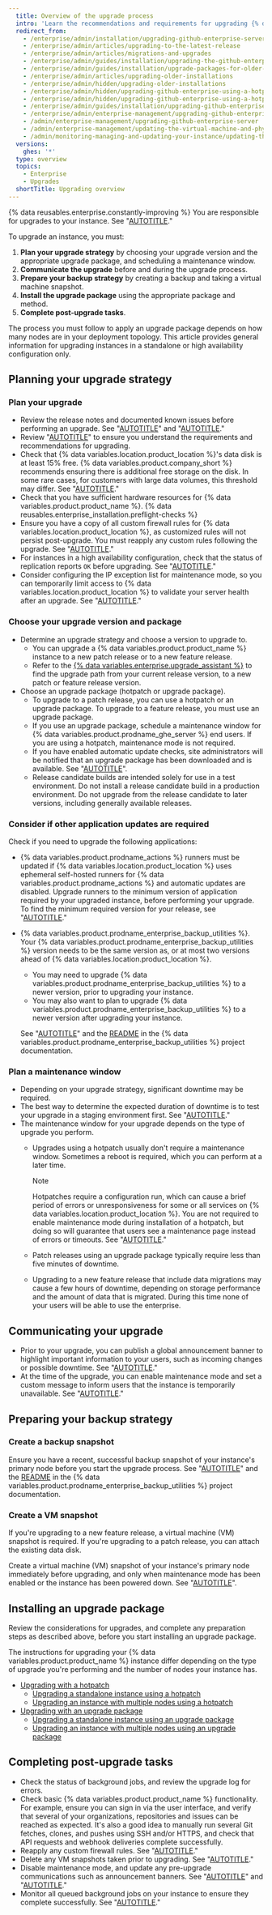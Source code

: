 ```yaml
---
  title: Overview of the upgrade process
  intro: 'Learn the recommendations and requirements for upgrading {% data variables.product.product_name %}, so you can plan and test your upgrade strategy.'
  redirect_from:
    - /enterprise/admin/installation/upgrading-github-enterprise-server
    - /enterprise/admin/articles/upgrading-to-the-latest-release
    - /enterprise/admin/articles/migrations-and-upgrades
    - /enterprise/admin/guides/installation/upgrading-the-github-enterprise-virtual-machine
    - /enterprise/admin/guides/installation/upgrade-packages-for-older-releases
    - /enterprise/admin/articles/upgrading-older-installations
    - /enterprise/admin/hidden/upgrading-older-installations
    - /enterprise/admin/hidden/upgrading-github-enterprise-using-a-hotpatch-early-access-program
    - /enterprise/admin/hidden/upgrading-github-enterprise-using-a-hotpatch
    - /enterprise/admin/guides/installation/upgrading-github-enterprise
    - /enterprise/admin/enterprise-management/upgrading-github-enterprise-server
    - /admin/enterprise-management/upgrading-github-enterprise-server
    - /admin/enterprise-management/updating-the-virtual-machine-and-physical-resources/upgrading-github-enterprise-server
    - /admin/monitoring-managing-and-updating-your-instance/updating-the-virtual-machine-and-physical-resources/upgrading-github-enterprise-server
  versions:
    ghes: '*'
  type: overview
  topics:
    - Enterprise
    - Upgrades
  shortTitle: Upgrading overview
---
```


{% data reusables.enterprise.constantly-improving %} You are responsible for upgrades to your instance. See "[AUTOTITLE](/admin/overview/about-upgrades-to-new-releases)."

To upgrade an instance, you must:
1. **Plan your upgrade strategy** by choosing your upgrade version and the appropriate upgrade package, and scheduling a maintenance window.
1. **Communicate the upgrade** before and during the upgrade process.
1. **Prepare your backup strategy** by creating a backup and taking a virtual machine snapshot.
1. **Install the upgrade package** using the appropriate package and method.
1. **Complete post-upgrade tasks**.

The process you must follow to apply an upgrade package depends on how many nodes are in your deployment topology. This article provides general information for upgrading instances in a standalone or high availability configuration only.

## Planning your upgrade strategy

### Plan your upgrade

* Review the release notes and documented known issues before performing an upgrade. See "[AUTOTITLE](/admin/release-notes)" and "[AUTOTITLE](/admin/upgrading-your-instance/troubleshooting-upgrades/known-issues-with-upgrades-to-your-instance)."
* Review "[AUTOTITLE](/admin/enterprise-management/updating-the-virtual-machine-and-physical-resources/upgrade-requirements)" to ensure you understand the requirements and recommendations for upgrading.
* Check that {% data variables.location.product_location %}'s data disk is at least 15% free. {% data variables.product.company_short %} recommends ensuring there is additional free storage on the disk. In some rare cases, for customers with large data volumes, this threshold may differ. See "[AUTOTITLE](/admin/monitoring-managing-and-updating-your-instance/updating-the-virtual-machine-and-physical-resources/increasing-storage-capacity)."
* Check that you have sufficient hardware resources for {% data variables.product.product_name %}. {% data reusables.enterprise_installation.preflight-checks %}
* Ensure you have a copy of all custom firewall rules for {% data variables.location.product_location %}, as customized rules will not persist post-upgrade. You must reapply any custom rules following the upgrade. See "[AUTOTITLE](/admin/configuring-settings/configuring-network-settings/configuring-built-in-firewall-rules)."
* For instances in a high availability configuration, check that the status of replication reports `OK` before upgrading. See "[AUTOTITLE](/admin/monitoring-and-managing-your-instance/configuring-high-availability/monitoring-a-high-availability-configuration)."
* Consider configuring the IP exception list for maintenance mode, so you can temporarily limit access to {% data variables.location.product_location %} to validate your server health after an upgrade. See "[AUTOTITLE](/admin/administering-your-instance/configuring-maintenance-mode/enabling-and-scheduling-maintenance-mode)."

### Choose your upgrade version and package

* Determine an upgrade strategy and choose a version to upgrade to.
  * You can upgrade a {% data variables.product.product_name %} instance to a new patch release or to a new feature release.
  * Refer to the [{% data variables.enterprise.upgrade_assistant %}](https://support.github.com/enterprise/server-upgrade) to find the upgrade path from your current release version, to a new patch or feature release version.
* Choose an upgrade package (hotpatch or upgrade package).
  * To upgrade to a patch release, you can use a hotpatch or an upgrade package. To upgrade to a feature release, you must use an upgrade package.
  * If you use an upgrade package, schedule a maintenance window for {% data variables.product.prodname_ghe_server %} end users. If you are using a hotpatch, maintenance mode is not required.
  * If you have enabled automatic update checks, site administrators will be notified that an upgrade package has been downloaded and is available. See "[AUTOTITLE](/admin/upgrading-your-instance/preparing-to-upgrade/enabling-automatic-update-checks)".
  * Release candidate builds are intended solely for use in a test environment. Do not install a release candidate build in a production environment. Do not upgrade from the release candidate to later versions, including generally available releases.

### Consider if other application updates are required

Check if you need to upgrade the following applications:

* {% data variables.product.prodname_actions %} runners must be updated if {% data variables.location.product_location %} uses ephemeral self-hosted runners for {% data variables.product.prodname_actions %} and automatic updates are disabled. Upgrade runners to the minimum version of application required by your upgraded instance, before performing your upgrade. To find the minimum required version for your release, see "[AUTOTITLE](/admin/all-releases#minimum-github-actions-runner-application-versions)."
* {% data variables.product.prodname_enterprise_backup_utilities %}. Your {% data variables.product.prodname_enterprise_backup_utilities %} version needs to be the same version as, or at most two versions ahead of {% data variables.location.product_location %}.
  * You may need to upgrade {% data variables.product.prodname_enterprise_backup_utilities %} to a newer version, prior to upgrading your instance.
  * You may also want to plan to upgrade {% data variables.product.prodname_enterprise_backup_utilities %} to a newer version after upgrading your instance.

   See "[AUTOTITLE](/admin/backing-up-and-restoring-your-instance/configuring-backups-on-your-instance)" and the [README](https://github.com/github/backup-utils#readme) in the {% data variables.product.prodname_enterprise_backup_utilities %} project documentation.

### Plan a maintenance window

* Depending on your upgrade strategy, significant downtime may be required.
* The best way to determine the expected duration of downtime is to test your upgrade in a staging environment first. See "[AUTOTITLE](/admin/installing-your-enterprise-server/setting-up-a-github-enterprise-server-instance/setting-up-a-staging-instance)."
* The maintenance window for your upgrade depends on the type of upgrade you perform.
  * Upgrades using a hotpatch usually don't require a maintenance window. Sometimes a reboot is required, which you can perform at a later time.

    > [!NOTE]
    > Hotpatches require a configuration run, which can cause a brief period of errors or unresponsiveness for some or all services on {% data variables.location.product_location %}. You are not required to enable maintenance mode during installation of a hotpatch, but doing so will guarantee that users see a maintenance page instead of errors or timeouts. See "[AUTOTITLE](/admin/configuration/configuring-your-enterprise/enabling-and-scheduling-maintenance-mode)."
  * Patch releases using an upgrade package typically require less than five minutes of downtime.
  * Upgrading to a new feature release that include data migrations may cause a few hours of downtime, depending on storage performance and the amount of data that is migrated. During this time none of your users will be able to use the enterprise.

## Communicating your upgrade

* Prior to your upgrade, you can publish a global announcement banner to highlight important information to your users, such as incoming changes or possible downtime. See "[AUTOTITLE](/admin/user-management/managing-users-in-your-enterprise/customizing-user-messages-for-your-enterprise#creating-a-global-announcement-banner)."
* At the time of the upgrade, you can enable maintenance mode and set a custom message to inform users that the instance is temporarily unavailable. See "[AUTOTITLE](/admin/configuration/configuring-your-enterprise/enabling-and-scheduling-maintenance-mode)."

## Preparing your backup strategy

### Create a backup snapshot

Ensure you have a recent, successful backup snapshot of your instance's primary node before you start the upgrade process. See "[AUTOTITLE](/admin/backing-up-and-restoring-your-instance/configuring-backups-on-your-instance)" and the [README](https://github.com/github/backup-utils#readme) in the {% data variables.product.prodname_enterprise_backup_utilities %} project documentation.

### Create a VM snapshot

If you're upgrading to a new feature release, a virtual machine (VM) snapshot is required. If you're upgrading to a patch release, you can attach the existing data disk.

Create a virtual machine (VM) snapshot of your instance's primary node immediately before upgrading, and only when maintenance mode has been enabled or the instance has been powered down. See "[AUTOTITLE](/admin/upgrading-your-instance/preparing-to-upgrade/taking-a-snapshot)".

## Installing an upgrade package

Review the considerations for upgrades, and complete any preparation steps as described above, before you start installing an upgrade package.

The instructions for upgrading your {% data variables.product.product_name %} instance differ depending on the type of upgrade you're performing and the number of nodes your instance has.

* [Upgrading with a hotpatch](/admin/upgrading-your-instance/performing-an-upgrade/upgrading-with-a-hotpatch#upgrading-with-a-hotpatch)
  * [Upgrading a standalone instance using a hotpatch](/admin/upgrading-your-instance/performing-an-upgrade/upgrading-with-a-hotpatch#upgrading-a-standalone-instance-using-a-hotpatch)
  * [Upgrading an instance with multiple nodes using a hotpatch](/admin/upgrading-your-instance/performing-an-upgrade/upgrading-with-a-hotpatch#upgrading-an-instance-with-multiple-nodes-using-a-hotpatch)
* [Upgrading with an upgrade package](/admin/upgrading-your-instance/performing-an-upgrade/upgrading-with-an-upgrade-package#upgrading-with-an-upgrade-package)
  * [Upgrading a standalone instance using an upgrade package](/admin/upgrading-your-instance/performing-an-upgrade/upgrading-with-an-upgrade-package#upgrading-a-standalone-instance-using-an-upgrade-package)
  * [Upgrading an instance with multiple nodes using an upgrade package](/admin/upgrading-your-instance/performing-an-upgrade/upgrading-with-an-upgrade-package#upgrading-an-instance-with-multiple-nodes-using-an-upgrade-package)

## Completing post-upgrade tasks

* Check the status of background jobs, and review the upgrade log for errors.
* Check basic {% data variables.product.product_name %} functionality. For example, ensure you can sign in via the user interface, and verify that several of your organizations, repositories and issues can be reached as expected. It's also a good idea to manually run several Git fetches, clones, and pushes using SSH and/or HTTPS, and check that API requests and webhook deliveries complete successfully.
* Reapply any custom firewall rules. See "[AUTOTITLE](/admin/configuring-settings/configuring-network-settings/configuring-built-in-firewall-rules)."
* Delete any VM snapshots taken prior to upgrading. See "[AUTOTITLE](/admin/upgrading-your-instance/preparing-to-upgrade/taking-a-snapshot)."
* Disable maintenance mode, and update any pre-upgrade communications such as announcement banners. See "[AUTOTITLE](/admin/user-management/managing-users-in-your-enterprise/customizing-user-messages-for-your-enterprise#creating-a-global-announcement-banner)" and "[AUTOTITLE](/admin/configuration/configuring-your-enterprise/enabling-and-scheduling-maintenance-mode)."
* Monitor all queued background jobs on your instance to ensure they complete successfully. See "[AUTOTITLE](/admin/administering-your-instance/administering-your-instance-from-the-command-line/command-line-utilities)."
